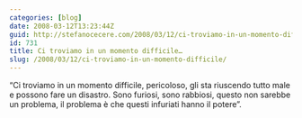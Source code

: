 ```yaml
---
categories: [blog]
date: 2008-03-12T13:23:44Z
guid: http://stefanocecere.com/2008/03/12/ci-troviamo-in-un-momento-difficile/
id: 731
title: Ci troviamo in un momento difficile…
slug: /2008/03/12/ci-troviamo-in-un-momento-difficile/
---
```


“Ci troviamo in un momento difficile, pericoloso, gli sta riuscendo tutto male e possono fare un disastro. Sono furiosi, sono rabbiosi, questo non sarebbe un problema, il problema è che questi infuriati hanno il potere”.